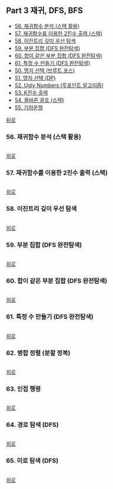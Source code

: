 ## Part 3 재귀, DFS, BFS
* [56. 재귀함수 분석 (스택 활용)](#56-재귀함수-분석-스택-활용)
* [57. 재귀함수를 이용한 2진수 출력 (스택)](#57-재귀함수를-이용한-2진수-출력-스택)
* [58. 이진트리 깊이 우선 탐색](#58-이진트리-깊이-우선-탐색)
* [59. 부분 집합 (DFS 완전탐색)](#59-부분-집합-DFS-완전탐색)
* [60. 합이 같은 부분 집합 (DFS 완전탐색)](#60-합이-같은-부분-집합-DFS-완전탐색)
* [61. 특정 수 만들기 (DFS 완전탐색)](#61-특정-수-만들기-DFS-완전탐색)
* [50. 영지 선택 (브루트 포스)](#50-영지-선택-브루트-포스)
* [51. 영지 선택 (DP)](#51-영지-선택-dp)
* [52. Ugly Numbers (투포인트 알고리즘)](#52-ugly-numbers-투포인트-알고리즘)
* [53. K진수 출력](#53-k진수-출력)
* [54. 올바른 괄호 (스택)](#54-올바른-괄호-스택)
* [55. 기차운행](#55-기차운행)

[뒤로](https://github.com/hhhan0315/Algorithm)

### 56. 재귀함수 분석 (스택 활용)
```c

```
[위로](#part-3-재귀-dfs-bfs)

### 57. 재귀함수를 이용한 2진수 출력 (스택)
```c

```
[위로](#part-3-재귀-dfs-bfs)

### 58. 이진트리 깊이 우선 탐색
```c

```
[위로](#part-3-재귀-dfs-bfs)

### 59. 부분 집합 (DFS 완전탐색)
```c

```
[위로](#part-3-재귀-dfs-bfs)

### 60. 합이 같은 부분 집합 (DFS 완전탐색)
```c

```
[위로](#part-3-재귀-dfs-bfs)

### 61. 특정 수 만들기 (DFS 완전탐색)
```c

```
[위로](#part-3-재귀-dfs-bfs)

### 62. 병합 정렬 (분할 정복)
```c

```
[위로](#part-3-재귀-dfs-bfs)

### 63. 인접 행령
```c

```
[위로](#part-3-재귀-dfs-bfs)

### 64. 경로 탐색 (DFS)
```c

```
[위로](#part-3-재귀-dfs-bfs)

### 65. 미로 탐색 (DFS)
```c

```
[위로](#part-3-재귀-dfs-bfs)
